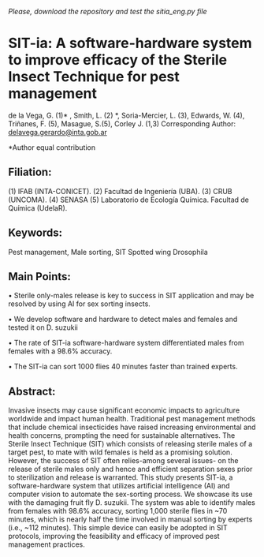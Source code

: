 *Please, download the repository and test the sitia_eng.py file*

# SIT-ia: A software-hardware system to improve efficacy of the Sterile Insect Technique for pest management

de la Vega, G. (1)* , Smith, L. (2) *, Soria-Mercier, L. (3), Edwards, W. (4), Triñanes, F. (5), Masague, S.(5), Corley J. (1,3) 
Corresponding Author:  delavega.gerardo@inta.gob.ar

*Author equal contribution 



## Filiation:
(1)	IFAB (INTA-CONICET).
(2)	Facultad de Ingeniería (UBA).
(3)	CRUB (UNCOMA).
(4)	SENASA
(5)	Laboratorio de Ecología Química. Facultad de Química (UdelaR).


## Keywords:
 Pest management, Male sorting, SIT Spotted wing Drosophila

 
## Main Points:
•  	Sterile only-males release is key to success in SIT application and may be resolved by using AI for sex sorting insects.

•  	We develop software and hardware to detect males and females and tested it on D. suzukii 

•  	The rate of SIT-ia software-hardware system differentiated males from females with a 98.6% accuracy.

•  	The SIT-ia can sort 1000 flies 40 minutes faster than trained experts.


## Abstract:
Invasive insects may cause significant economic impacts to agriculture worldwide and impact human health. Traditional pest management methods that include chemical insecticides have raised increasing environmental and health concerns, prompting the need for sustainable alternatives. The Sterile Insect Technique (SIT) which consists of releasing sterile males of a target pest, to mate with wild females is held as a promising solution. However, the success of SIT often relies-among several issues- on the release of sterile males only and hence and efficient separation sexes prior to sterilization and release is warranted. This study presents SIT-ia, a software-hardware system that utilizes artificial intelligence (AI) and computer vision to automate the sex-sorting process. We showcase its use with the damaging fruit fly D. suzukii. The system was able to identify males from females with 98.6% accuracy, sorting 1,000 sterile flies in ~70 minutes, which is nearly half the time involved in manual sorting by experts (i.e., ~112 minutes). This simple device can easily be adopted in SIT protocols, improving the feasibility and efficacy of improved pest management practices.  
